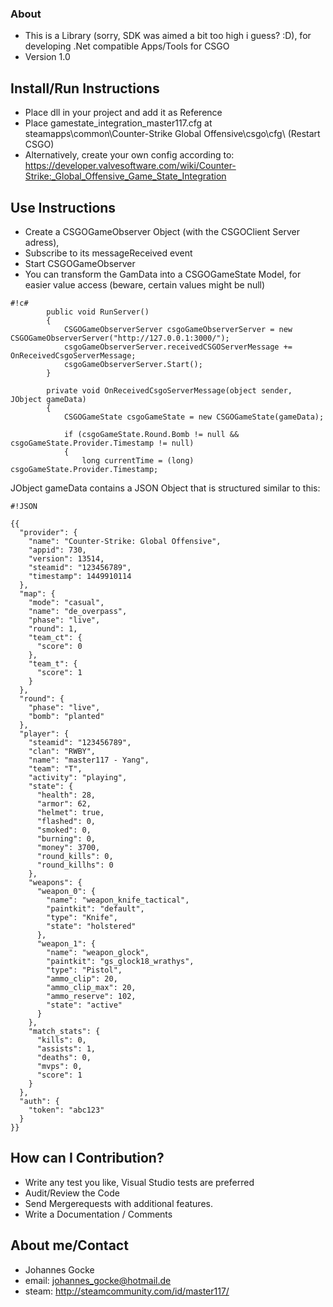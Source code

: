 ### About ###

* This is a Library (sorry, SDK was aimed a bit too high i guess? :D), for developing .Net compatible Apps/Tools for CSGO
* Version 1.0

## Install/Run Instructions ##

* Place dll in your project and add it as Reference
* Place gamestate_integration_master117.cfg at steamapps\common\Counter-Strike Global Offensive\csgo\cfg\ (Restart CSGO)
* Alternatively, create your own config according to: https://developer.valvesoftware.com/wiki/Counter-Strike:_Global_Offensive_Game_State_Integration

## Use Instructions ##

* Create a CSGOGameObserver Object (with the CSGOClient Server adress), 
* Subscribe to its messageReceived event
* Start CSGOGameObserver
* You can transform the GamData into a CSGOGameState Model, for easier value access (beware, certain values might be null)

```
#!c#
        public void RunServer()
        {
            CSGOGameObserverServer csgoGameObserverServer = new CSGOGameObserverServer("http://127.0.0.1:3000/");
            csgoGameObserverServer.receivedCSGOServerMessage += OnReceivedCsgoServerMessage;
            csgoGameObserverServer.Start();
        }

        private void OnReceivedCsgoServerMessage(object sender, JObject gameData)
        {
            CSGOGameState csgoGameState = new CSGOGameState(gameData);

            if (csgoGameState.Round.Bomb != null && csgoGameState.Provider.Timestamp != null)
            {
                long currentTime = (long) csgoGameState.Provider.Timestamp;
```

JObject gameData contains a JSON Object that is structured similar to this:


```
#!JSON

{{
  "provider": {
    "name": "Counter-Strike: Global Offensive",
    "appid": 730,
    "version": 13514,
    "steamid": "123456789",
    "timestamp": 1449910114
  },
  "map": {
    "mode": "casual",
    "name": "de_overpass",
    "phase": "live",
    "round": 1,
    "team_ct": {
      "score": 0
    },
    "team_t": {
      "score": 1
    }
  },
  "round": {
    "phase": "live",
    "bomb": "planted"
  },
  "player": {
    "steamid": "123456789",
    "clan": "RWBY",
    "name": "master117 - Yang",
    "team": "T",
    "activity": "playing",
    "state": {
      "health": 28,
      "armor": 62,
      "helmet": true,
      "flashed": 0,
      "smoked": 0,
      "burning": 0,
      "money": 3700,
      "round_kills": 0,
      "round_killhs": 0
    },
    "weapons": {
      "weapon_0": {
        "name": "weapon_knife_tactical",
        "paintkit": "default",
        "type": "Knife",
        "state": "holstered"
      },
      "weapon_1": {
        "name": "weapon_glock",
        "paintkit": "gs_glock18_wrathys",
        "type": "Pistol",
        "ammo_clip": 20,
        "ammo_clip_max": 20,
        "ammo_reserve": 102,
        "state": "active"
      }
    },
    "match_stats": {
      "kills": 0,
      "assists": 1,
      "deaths": 0,
      "mvps": 0,
      "score": 1
    }
  },
  "auth": {
    "token": "abc123"
  }
}}

```

## How can I Contribution? ##

* Write any test you like, Visual Studio tests are preferred
* Audit/Review the Code
* Send Mergerequests with additional features.
* Write a Documentation / Comments

## About me/Contact ##

* Johannes Gocke
* email: johannes_gocke@hotmail.de
* steam: http://steamcommunity.com/id/master117/